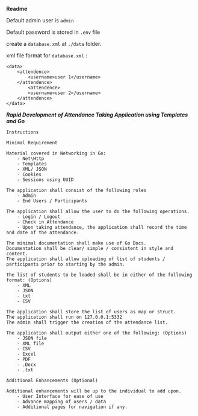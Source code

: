 
**Readme**

Default admin user is ```admin```

Default password is stored in ```.env``` file

create a ```database.xml``` at ```./data``` folder. 

xml file format for ```database.xml``` :

```
<data>
    <attendence>
        <username>user 1</username>
    </attendence>
        <attendence>
        <username>user 2</username>
    </attendence>
</data>
```
_**Rapid Development of Attendance Taking Application using Templates and Go**_



```
Instructions

Minimal Requirement

Material covered in Networking in Go:
    - Net\Http
    - Templates
    - XML/ JSON
    - Cookies
    - Sessions using UUID

The application shall consist of the following roles
    - Admin
    - End Users / Participants

The application shall allow the user to do the following operations.
    - Login / Logout
    - Check in Attendance
    - Upon taking attendance, the application shall record the time and date of the attendance.

The minimal documentation shall make use of Go Docs.
Documentation shall be clear/ simple / consistent in style and content.
The application shall allow uploading of list of students / participants prior to starting by the admin.

The list of students to be loaded shall be in either of the following format: (Options)
    - XML
    - JSON
    - txt
    - CSV

The application shall store the list of users as map or struct.
The application shall run on 127.0.0.1:5332
The admin shall trigger the creation of the attendance list.

The application shall output either one of the following: (Options)
    - JSON file
    - XML file
    - CSV
    - Excel
    - PDF
    - .Docx
    - .txt

Additional Enhancements (Optional)

Additional enhancements will be up to the individual to add upon.
    - User Interface for ease of use
    - Advance mapping of users / data
    - Additional pages for navigation if any.
